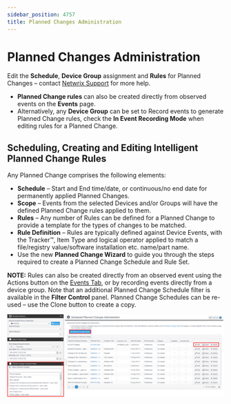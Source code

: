 ```yaml
---
sidebar_position: 4757
title: Planned Changes Administration
---
```


# Planned Changes Administration

Edit the **Schedule**, **Device Group** assignment and **Rules** for Planned Changes – contact [Netwrix Support](https://www.netwrix.com/support.html "Netwrix Support") for more help.

* **Planned Change rules** can also be created directly from observed events on the **Events** page.
* Alternatively, any **Device Group** can be set to Record events to generate Planned Change rules, check the **In Event Recording Mode** when editing rules for a Planned Change.

## Scheduling, Creating and Editing Intelligent Planned Change Rules

Any Planned Change comprises the following elements:

* **Schedule** – Start and End time/date, or continuous/no end date for permanently applied Planned Changes.
* **Scope** – Events from the selected Devices and/or Groups will have the defined Planned Change rules applied to them.
* **Rules** – Any number of Rules can be defined for a Planned Change to provide a template for the types of changes to be matched.
* **Rule Definition** – Rules are typically defined against Device Events, with the Tracker™, Item Type and logical operator applied to match a file/registry value/software installation etc. name/part name.
* Use the new **Planned Change Wizard** to guide you through the steps required to create a Planned Change Schedule and Rule Set.

**NOTE:** Rules can also be created directly from an observed event using the Actions button on the [Events Tab](Events "Events Tab"), or by recording events directly from a device group. Note that an additional Planned Change Schedule filter is available in the **Filter Control** panel. Planned Change Schedules can be re-used – use the Clone button to create a copy.

![PlannedChangesRules](../../../../../../static/images/ChangeTracker_8.1/Content/Resources/Images/ChangeTracker/PlannedChangesRules.png "PlannedChangesRules")